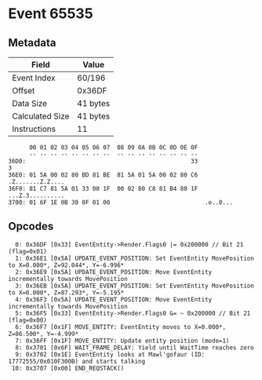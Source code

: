 # Event 65535

## Metadata

| Field           | Value    |
|-----------------|----------|
| Event Index     | 60/196   |
| Offset          | 0x36DF   |
| Data Size       | 41 bytes |
| Calculated Size | 41 bytes |
| Instructions    | 11       |

```
      00 01 02 03 04 05 06 07  08 09 0A 0B 0C 0D 0E 0F
      -- -- -- -- -- -- -- --  -- -- -- -- -- -- -- --
36D0:                                               33                 3
36E0: 01 5A 00 02 80 BD 81 BE  81 5A 01 5A 00 02 80 C6  .Z.......Z.Z....
36F0: 81 C7 81 5A 01 33 00 1F  00 02 80 C8 81 B4 80 1F  ...Z.3..........
3700: 01 6F 1E 0B 30 0F 01 00                           .o..0...        
```

## Opcodes

```
  0: 0x36DF [0x33] EventEntity->Render.Flags0 |= 0x200000 // Bit 21 (flag=0x01)
  1: 0x36E1 [0x5A] UPDATE_EVENT_POSITION: Set EventEntity MovePosition to X=0.000*, Z=92.044*, Y=-6.996*
  2: 0x36E9 [0x5A] UPDATE_EVENT_POSITION: Move EventEntity incrementally towards MovePosition
  3: 0x36EB [0x5A] UPDATE_EVENT_POSITION: Set EventEntity MovePosition to X=0.000*, Z=87.293*, Y=-5.195*
  4: 0x36F3 [0x5A] UPDATE_EVENT_POSITION: Move EventEntity incrementally towards MovePosition
  5: 0x36F5 [0x33] EventEntity->Render.Flags0 &= ~ 0x200000 // Bit 21 (flag=0x00)
  6: 0x36F7 [0x1F] MOVE_ENTITY: EventEntity moves to X=0.000*, Z=86.500*, Y=-4.999*
  7: 0x36FF [0x1F] MOVE_ENTITY: Update entity position (mode=1)
  8: 0x3701 [0x6F] WAIT_FRAME_DELAY: Yield until WaitTime reaches zero
  9: 0x3702 [0x1E] EventEntity looks at Mawl'gofaur (ID: 17772555/0x010F300B) and starts talking
 10: 0x3707 [0x00] END_REQSTACK()
```
